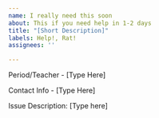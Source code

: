 ```yaml
---
name: I really need this soon
about: This if you need help in 1-2 days
title: "[Short Description]"
labels: Help!, Rat!
assignees: ''

---
```


Period/Teacher - [Type Here]

Contact Info - [Type Here]

Issue Description:
[Type here]
